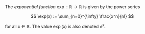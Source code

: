 The *exponential function* $\exp: \mathbb{R} \to \mathbb{R}$ is given by the power series 

$$
\exp(x) := \sum_{n=0}^{\infty} \frac{x^n}{n!}
$$

for all $x \in \mathbb{R}$. The value $\exp(x)$ is also denoted $e^x$.
